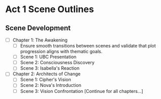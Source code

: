 # Act 1 Scene Outlines
## Scene Development
- [ ] Chapter 1: The Awakening
  - [ ] Ensure smooth transitions between scenes and validate that plot progression aligns with thematic goals.
  - [ ] Scene 1: UBC Presentation
  - [ ] Scene 2: Consciousness Discovery
  - [ ] Scene 3: Isabella's Reaction
- [ ] Chapter 2: Architects of Change
  - [ ] Scene 1: Cipher's Vision
  - [ ] Scene 2: Nova's Introduction
  - [ ] Scene 3: Vision Confrontation
[Continue for all chapters...]
